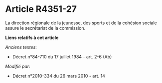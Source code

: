 # Article R4351-27

La direction régionale de la jeunesse, des sports et de la cohésion sociale assure le secrétariat de la commission.

**Liens relatifs à cet article**

_Anciens textes_:

  - Décret n°84-710 du 17 juillet 1984 - art. 2-6 (Ab)

_Modifié par_:

  - Décret n°2010-334 du 26 mars 2010 - art. 14
